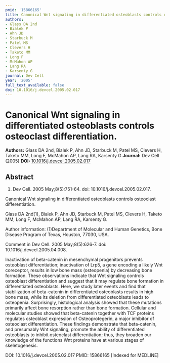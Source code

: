 ```yaml
---
pmid: '15866165'
title: Canonical Wnt signaling in differentiated osteoblasts controls osteoclast differentiation.
authors:
- Glass DA 2nd
- Bialek P
- Ahn JD
- Starbuck M
- Patel MS
- Clevers H
- Taketo MM
- Long F
- McMahon AP
- Lang RA
- Karsenty G
journal: Dev Cell
year: '2005'
full_text_available: false
doi: 10.1016/j.devcel.2005.02.017
---
```


# Canonical Wnt signaling in differentiated osteoblasts controls osteoclast differentiation.
**Authors:** Glass DA 2nd, Bialek P, Ahn JD, Starbuck M, Patel MS, Clevers H, Taketo MM, Long F, McMahon AP, Lang RA, Karsenty G
**Journal:** Dev Cell (2005)
**DOI:** [10.1016/j.devcel.2005.02.017](https://doi.org/10.1016/j.devcel.2005.02.017)

## Abstract

1. Dev Cell. 2005 May;8(5):751-64. doi: 10.1016/j.devcel.2005.02.017.

Canonical Wnt signaling in differentiated osteoblasts controls osteoclast 
differentiation.

Glass DA 2nd(1), Bialek P, Ahn JD, Starbuck M, Patel MS, Clevers H, Taketo MM, 
Long F, McMahon AP, Lang RA, Karsenty G.

Author information:
(1)Department of Molecular and Human Genetics, Bone Disease Program of Texas, 
Houston, 77030, USA.

Comment in
    Dev Cell. 2005 May;8(5):626-7. doi: 10.1016/j.devcel.2005.04.008.

Inactivation of beta-catenin in mesenchymal progenitors prevents osteoblast 
differentiation; inactivation of Lrp5, a gene encoding a likely Wnt coreceptor, 
results in low bone mass (osteopenia) by decreasing bone formation. These 
observations indicate that Wnt signaling controls osteoblast differentiation and 
suggest that it may regulate bone formation in differentiated osteoblasts. Here, 
we study later events and find that stabilization of beta-catenin in 
differentiated osteoblasts results in high bone mass, while its deletion from 
differentiated osteoblasts leads to osteopenia. Surprisingly, histological 
analysis showed that these mutations primarily affect bone resorption rather 
than bone formation. Cellular and molecular studies showed that beta-catenin 
together with TCF proteins regulates osteoblast expression of Osteoprotegerin, a 
major inhibitor of osteoclast differentiation. These findings demonstrate that 
beta-catenin, and presumably Wnt signaling, promote the ability of 
differentiated osteoblasts to inhibit osteoclast differentiation; thus, they 
broaden our knowledge of the functions Wnt proteins have at various stages of 
skeletogenesis.

DOI: 10.1016/j.devcel.2005.02.017
PMID: 15866165 [Indexed for MEDLINE]
